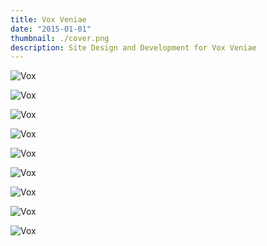 ```yaml
---
title: Vox Veniae
date: "2015-01-01"
thumbnail: ./cover.png
description: Site Design and Development for Vox Veniae
---
```


<div class="kg-card kg-image-card kg-width-full">

![Vox](./vox-1.png)

</div>

<div class="kg-card kg-image-card kg-width-full">

![Vox](./vox-2.png)

</div>

<div class="kg-card kg-image-card kg-width-full">

![Vox](./vox-3.png)

</div>

<div class="kg-card kg-image-card kg-width-full">

![Vox](./vox-4.png)

</div>

<div class="kg-card kg-image-card kg-width-full">

![Vox](./vox-5.png)

</div>

<div class="kg-card kg-image-card kg-width-full">

![Vox](./vox-6.png)

</div>

<div class="kg-card kg-image-card kg-width-full">

![Vox](./vox-7.png)

</div>

<div class="kg-card kg-image-card kg-width-full">

![Vox](./vox-8.png)

</div>

<div class="kg-card kg-image-card kg-width-full">

![Vox](./vox-9.png)

</div>
